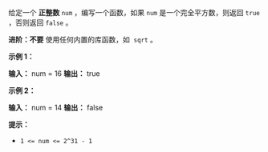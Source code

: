 给定一个 **正整数** `num` ，编写一个函数，如果 `num` 是一个完全平方数，则返回 `true` ，否则返回 `false` 。

**进阶：不要** 使用任何内置的库函数，如  `sqrt` 。

**示例 1：** 

**输入：** num = 16
**输出：** true

**示例 2：** 

**输入：** num = 14
**输出：** false

**提示：** 

*   `1 <= num <= 2^31 - 1`